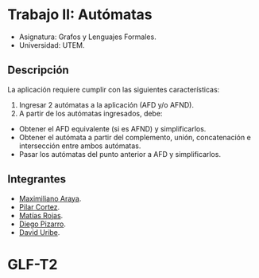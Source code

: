 # Trabajo II: Autómatas

- Asignatura: Grafos y Lenguajes Formales.
- Universidad: UTEM.

## Descripción

La aplicación requiere cumplir con las siguientes características:

1. Ingresar 2 autómatas a la aplicación (AFD y/o AFND).
2. A partir de los autómatas ingresados, debe:
  - Obtener el AFD equivalente (si es AFND) y simplificarlos.
  - Obtener el autómata a partir del complemento, unión, concatenación e intersección entre ambos autómatas.
  - Pasar los autómatas del punto anterior a AFD y simplificarlos.

## Integrantes

- [Maximiliano Araya](https://github.com/Max01mvp).
- [Pilar Cortez](https://github.com/pilaricp).
- [Matías Rojas](https://github.com/matias-rojas-dev).
- [Diego Pizarro](https://github.com/Dieguitop).
- [David Uribe](https://github.com/davideliseo).
# GLF-T2
